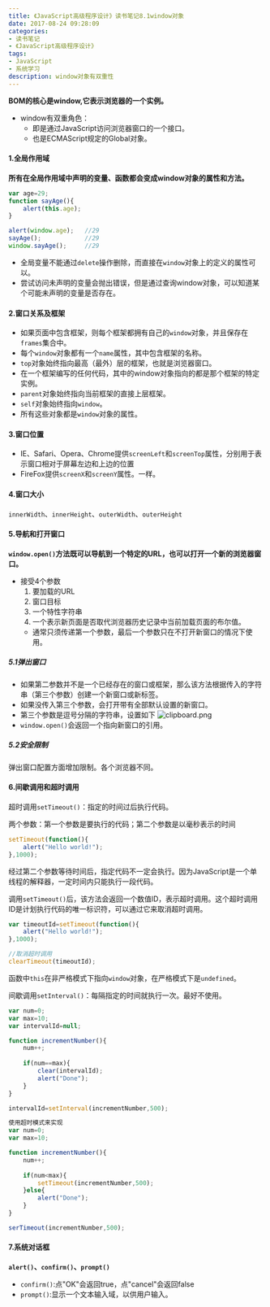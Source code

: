 ```yaml
---
title: 《JavaScript高级程序设计》读书笔记8.1window对象
date: 2017-08-24 09:28:09
categories:
- 读书笔记
- 《JavaScript高级程序设计》
tags:
- JavaScript
- 系统学习
description: window对象有双重性
---
```

**BOM的核心是window,它表示浏览器的一个实例。**
- window有双重角色：
    - 即是通过JavaScript访问浏览器窗口的一个接口。
    - 也是ECMAScript规定的Global对象。

#### 1.全局作用域
**所有在全局作用域中声明的变量、函数都会变成window对象的属性和方法。**
```javascript
var age=29;
function sayAge(){
    alert(this.age);
}

alert(window.age);   //29
sayAge();            //29
window.sayAge();     //29
```
- 全局变量不能通过`delete`操作删除，而直接在`window`对象上的定义的属性可以。
- 尝试访问未声明的变量会抛出错误，但是通过查询window对象，可以知道某个可能未声明的变量是否存在。


#### 2.窗口关系及框架
- 如果页面中包含框架，则每个框架都拥有自己的`window`对象，并且保存在`frames`集合中。
- 每个`window`对象都有一个`name`属性，其中包含框架的名称。
- `top`对象始终指向最高（最外）层的框架，也就是浏览器窗口。
- 在一个框架编写的任何代码，其中的window对象指向的都是那个框架的特定实例。
- `parent`对象始终指向当前框架的直接上层框架。
- `self`对象始终指向`window`。
- 所有这些对象都是`window`对象的属性。

#### 3.窗口位置
- IE、Safari、Opera、Chrome提供`screenLeft`和`screenTop`属性，分别用于表示窗口相对于屏幕左边和上边的位置
- FireFox提供`screenX`和`screenY`属性。一样。

#### 4.窗口大小
`innerWidth`、`innerHeight`、`outerWidth`、`outerHeight`

#### 5.导航和打开窗口
**`window.open()`方法既可以导航到一个特定的URL，也可以打开一个新的浏览器窗口。**
- 接受4个参数
    1. 要加载的URL
    2. 窗口目标
    3. 一个特性字符串
    4. 一个表示新页面是否取代浏览器历史记录中当前加载页面的布尔值。
    - 通常只须传递第一个参数，最后一个参数只在不打开新窗口的情况下使用。 

##### 5.1弹出窗口
- 如果第二参数并不是一个已经存在的窗口或框架，那么该方法根据传入的字符串（第三个参数）创建一个新窗口或新标签。
- 如果没传入第三个参数，会打开带有全部默认设置的新窗口。
- 第三个参数是逗号分隔的字符串，设置如下
![clipboard.png](https://ooo.0o0.ooo/2017/05/09/5911b5ebbf5af.png)
- `window.open()`会返回一个指向新窗口的引用。

##### 5.2安全限制
弹出窗口配置方面增加限制。各个浏览器不同。



#### 6.间歇调用和超时调用
 超时调用`setTimeout()`：指定的时间过后执行代码。        
 
两个参数：第一个参数是要执行的代码；第二个参数是以毫秒表示的时间
```javascript
setTimeout(function(){
    alert("Hello world!");
},1000);
```
经过第二个参数等待时间后，指定代码不一定会执行。因为JavaScript是一个单线程的解释器，一定时间内只能执行一段代码。     

调用`setTimeout()`后，该方法会返回一个数值ID，表示超时调用。这个超时调用ID是计划执行代码的唯一标识符，可以通过它来取消超时调用。
```javascript
var timeoutId=setTimeout(function(){
    alert("Hello world!");
},1000);

//取消超时调用
clearTimeout(timeoutId);
```
函数中`this`在非严格模式下指向`window`对象，在严格模式下是`undefined`。           


间歇调用`setInterval()`：每隔指定的时间就执行一次。最好不使用。
```javascript
var num=0;
var max=10;
var intervalId=null;

function incrementNumber(){
    num++;
    
    if(num==max){
        clear(intervalId);
        alert("Done");
    }
}

intervalId=setInterval(incrementNumber,500);

使用超时模式来实现
var num=0;
var max=10;

function incrementNumber(){
    num++;
    
    if(num<max){
        setTimeout(incrementNumber,500);
    }else{
        alert("Done");
    }
}

serTimeout(incrementNumber,500);
```

#### 7.系统对话框
**`alert()`、`confirm()`、`prompt()`**
- `confirm()`:点"OK"会返回true，点"cancel"会返回false
- `prompt()`:显示一个文本输入域，以供用户输入。